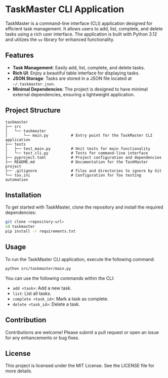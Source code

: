 # TaskMaster CLI Application

TaskMaster is a command-line interface (CLI) application designed for efficient task management. It allows users to add, list, complete, and delete tasks using a rich user interface. The application is built with Python 3.12 and utilizes the `uv` library for enhanced functionality.

## Features

- **Task Management**: Easily add, list, complete, and delete tasks.
- **Rich UI**: Enjoy a beautiful table interface for displaying tasks.
- **JSON Storage**: Tasks are stored in a JSON file located at `~/.taskmaster.json`.
- **Minimal Dependencies**: The project is designed to have minimal external dependencies, ensuring a lightweight application.

## Project Structure

```
taskmaster
├── src
│   └── taskmaster
│       └── main.py          # Entry point for the TaskMaster CLI application
├── tests
│   ├── test_main.py         # Unit tests for main functionality
│   └── test_cli.py          # Tests for command-line interface
├── pyproject.toml           # Project configuration and dependencies
├── README.md                # Documentation for the TaskMaster project
├── .gitignore               # Files and directories to ignore by Git
└── tox.ini                  # Configuration for Tox testing automation
```

## Installation

To get started with TaskMaster, clone the repository and install the required dependencies:

```bash
git clone <repository-url>
cd taskmaster
pip install -r requirements.txt
```

## Usage

To run the TaskMaster CLI application, execute the following command:

```bash
python src/taskmaster/main.py
```

You can use the following commands within the CLI:

- `add <task>`: Add a new task.
- `list`: List all tasks.
- `complete <task_id>`: Mark a task as complete.
- `delete <task_id>`: Delete a task.

## Contribution

Contributions are welcome! Please submit a pull request or open an issue for any enhancements or bug fixes.

## License

This project is licensed under the MIT License. See the LICENSE file for more details.